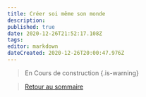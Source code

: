 ```yaml
---
title: Créer soi même son monde
description: 
published: true
date: 2020-12-26T21:52:17.108Z
tags: 
editor: markdown
dateCreated: 2020-12-26T20:00:47.976Z
---
```


> En Cours de construction
{.is-warning}

>[Retour au sommaire](/fr/systemes/Chroniques-Oubliées-Contemporain)